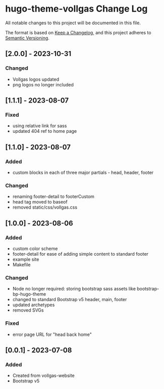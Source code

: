 # hugo-theme-vollgas Change Log

All notable changes to this project will be documented in this file.

The format is based on [Keep a Changelog](https://keepachangelog.com/en/1.1.0/),
and this project adheres to [Semantic Versioning](https://semver.org/spec/v2.0.0.html).

## [2.0.0] - 2023-10-31

### Changed

- Vollgas logos updated
- png logos no longer included

## [1.1.1] - 2023-08-07

### Fixed

- using relative link for sass
- updated 404 ref to home page

## [1.1.0] - 2023-08-07

### Added

- custom blocks in each of three major partials - head, header, footer

### Changed

- renaming footer-detail to footerCustom
- head tag moved to baseof
- removed static/css/vollgas.css

## [1.0.0] - 2023-08-06

### Added

- custom color scheme
- footer-detail for ease of adding simple content to standard footer
- example site
- Makefile

### Changed

- Node no longer required: storing bootstrap sass assets like bootstrap-bp-hugo-theme
- changed to standard Bootstrap v5 header, main, footer
- updated archetypes
- removed SVGs

### Fixed

- error page URL for "head back home"

## [0.0.1] - 2023-07-08

### Added

- Created from vollgas-website
- Bootstrap v5
